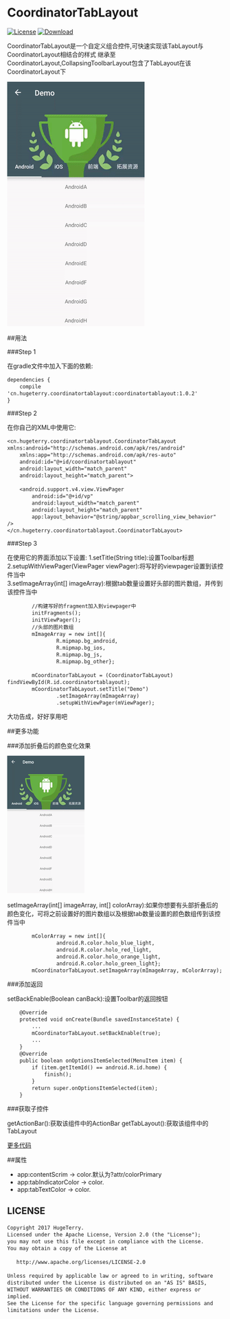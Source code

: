 # CoordinatorTabLayout

[![License](https://img.shields.io/badge/license-Apache%202.0-green.svg)](https://github.com/hugeterry/CoordinatorTabLayout/blob/master/LICENSE.txt)
[![Download](https://api.bintray.com/packages/hugeterry/CoordinatorTabLayout/CoordinatorTabLayout/images/download.svg) ](https://bintray.com/hugeterry/CoordinatorTabLayout/CoordinatorTabLayout/_latestVersion)

CoordinatorTabLayout是一个自定义组合控件,可快速实现该TabLayout与CoordinatorLayout相结合的样式
继承至CoordinatorLayout,CollapsingToolbarLayout包含了TabLayout在该CoordinatorLayout下

![show](showUI/1.gif)


##用法

###Step 1

在gradle文件中加入下面的依赖:
```
dependencies {
    compile 'cn.hugeterry.coordinatortablayout:coordinatortablayout:1.0.2'
}
```

###Step 2

在你自己的XML中使用它:
```
<cn.hugeterry.coordinatortablayout.CoordinatorTabLayout xmlns:android="http://schemas.android.com/apk/res/android"
    xmlns:app="http://schemas.android.com/apk/res-auto"
    android:id="@+id/coordinatortablayout"
    android:layout_width="match_parent"
    android:layout_height="match_parent">

    <android.support.v4.view.ViewPager
        android:id="@+id/vp"
        android:layout_width="match_parent"
        android:layout_height="match_parent"
        app:layout_behavior="@string/appbar_scrolling_view_behavior" />
</cn.hugeterry.coordinatortablayout.CoordinatorTabLayout>
```


###Step 3

在使用它的界面添加以下设置:
1.setTitle(String title):设置Toolbar标题</br>
2.setupWithViewPager(ViewPager viewPager):将写好的viewpager设置到该控件当中</br>
3.setImageArray(int[] imageArray):根据tab数量设置好头部的图片数组，并传到该控件当中
```
        //构建写好的fragment加入到viewpager中
        initFragments();
        initViewPager();
        //头部的图片数组
        mImageArray = new int[]{
                R.mipmap.bg_android,
                R.mipmap.bg_ios,
                R.mipmap.bg_js,
                R.mipmap.bg_other};

        mCoordinatorTabLayout = (CoordinatorTabLayout) findViewById(R.id.coordinatortablayout);
        mCoordinatorTabLayout.setTitle("Demo")
                .setImageArray(mImageArray)
                .setupWithViewPager(mViewPager);
```

大功告成，好好享用吧


##更多功能

###添加折叠后的颜色变化效果

![show](showUI/show2.gif)

setImageArray(int[] imageArray, int[] colorArray):如果你想要有头部折叠后的颜色变化，可将之前设置好的图片数组以及根据tab数量设置的颜色数组传到该控件当中
```
        mColorArray = new int[]{
                android.R.color.holo_blue_light,
                android.R.color.holo_red_light,
                android.R.color.holo_orange_light,
                android.R.color.holo_green_light};
        mCoordinatorTabLayout.setImageArray(mImageArray, mColorArray);
 ```

###添加返回

setBackEnable(Boolean canBack):设置Toolbar的返回按钮
```
    @Override
    protected void onCreate(Bundle savedInstanceState) {
        ...
        mCoordinatorTabLayout.setBackEnable(true);
        ...
    }
    @Override
    public boolean onOptionsItemSelected(MenuItem item) {
        if (item.getItemId() == android.R.id.home) {
            finish();
        }
        return super.onOptionsItemSelected(item);
    }
```

###获取子控件

getActionBar():获取该组件中的ActionBar
getTabLayout():获取该组件中的TabLayout

[更多代码](https://github.com/hugeterry/CoordinatorTabLayout/blob/master/sample/src/main/java/cn/hugeterry/coordinatortablayoutdemo/MainActivity.java)


##属性

- app:contentScrim -> color.默认为?attr/colorPrimary
- app:tabIndicatorColor -> color.
- app:tabTextColor -> color.


## LICENSE
    Copyright 2017 HugeTerry.
    Licensed under the Apache License, Version 2.0 (the "License");
    you may not use this file except in compliance with the License.
    You may obtain a copy of the License at

       http://www.apache.org/licenses/LICENSE-2.0

    Unless required by applicable law or agreed to in writing, software
    distributed under the License is distributed on an "AS IS" BASIS,
    WITHOUT WARRANTIES OR CONDITIONS OF ANY KIND, either express or implied.
    See the License for the specific language governing permissions and
    limitations under the License.

